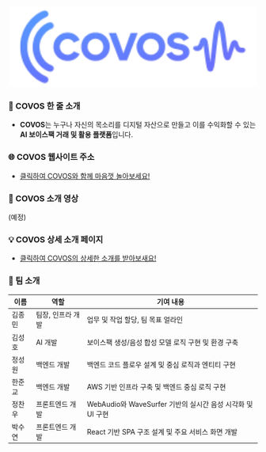 <div align="center">
  <img src="frontend/src/assets/logo-new.svg" alt="대체 텍스트", width="500">
</div>

### 🚀 COVOS 한 줄 소개
- **COVOS**는 누구나 자신의 목소리를 디지털 자산으로 만들고 이를 수익화할 수 있는 
  **AI 보이스팩 거래 및 활용 플랫폼**입니다.    

### 🌐 COVOS 웹사이트 주소
- [클릭하여 COVOS와 함께 마음껏 놀아보세요!](https://capstone-2025-09-zeta.vercel.app)  

### 🎥 COVOS 소개 영상
<!-- - [클릭하여 COVOS의 소개 영상을 시청해보세요!](https://youtu.be/8UAyx8bgYoY?si=LAz3QkCm6mobHCbX)   -->
(예정)

### 💡 COVOS 상세 소개 페이지
- [클릭하여 COVOS의 상세한 소개를 받아보새요!](https://kookmin-sw.github.io/capstone-2025-09/)  

### 👥 팀 소개

| 이름     | 역할             | 기여 내용                    |
|----------|------------------|-----------------------------|
| 김종민 | 팀장, 인프라 개발     | 업무 및 작업 할당, 팀 목표 얼라인 |
| 김성호 | AI 개발     | 보이스팩 생성/음성 합성 모델 로직 구현 및 환경 구축  |
| 정성원 | 백엔드 개발        | 백엔드 코드 플로우 설계 및 중심 로직과 엔티티 구현    |
| 한준교 | 백엔드 개발        | AWS 기반 인프라 구축 및 백엔드 중심 로직 구현 |
| 정찬우 | 프론트엔드 개발    | WebAudio와 WaveSurfer 기반의 실시간 음성 시각화 및 UI 구현 |
| 박수연 | 프론트엔드 개발      | React 기반 SPA 구조 설계 및 주요 서비스 화면 개발 |
